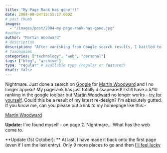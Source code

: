 ```yaml
---
title: "My Page Rank has gone!!!"
date: 2004-08-04T15:55:17.000Z
# post thumb
images:
  - "/images/post/2004-my-page-rank-has-gone.jpg"
#author
author: "Martin Woodward"
# description
description: "After vanishing from Google search results, I battled to regain my rank, finally clawing back to page one—though I'm still in last place."
# Taxonomies
categories: ["technology", "web", "personal"]
tags: ["blog", "archive"]
type: "regular" # available type (regular or featured)
draft: false
---
```

Nightmare.  Just done a search on [Google](http://www.google.com) for [Martin Woodward](http://www.woodwardweb.com) and I no longer appear!   My pagerank has just totally dissapeared!  I still have a 5/10 ranking in the google toolbar but [Martin Woodward](http://www.woodwardweb.com) no longer works - [try for yourself](http://www.google.co.uk/search?q=Martin+Woodward).  Could this be a result of my latest re-design?  I'm absolutely gutted. If you know me, can you please put a link to my homepage like this:-

<A HREF="http://www.woodwardweb.com">Martin Woodward</A>

**Update:**  I've found myself - on page 2.  Nightmare...  What has the web come to.

**Update (1st October): ** At last, I have made it back onto the first page (even if I am the last entry).  Only 9 more places to go and then [I'll feel lucky](http://www.google.co.uk/help/features.html#lucky)